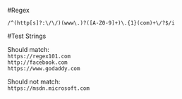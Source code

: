 #Regex  

`/^(http[s]?:\/\/)(www\.)?([A-Z0-9]+)\.{1}(com)+\/?$/i`

#Test Strings 

Should match:  
`https://regex101.com`  
`http://facebook.com`  
`https://www.godaddy.com`  

Should not match:  
`https://msdn.microsoft.com`